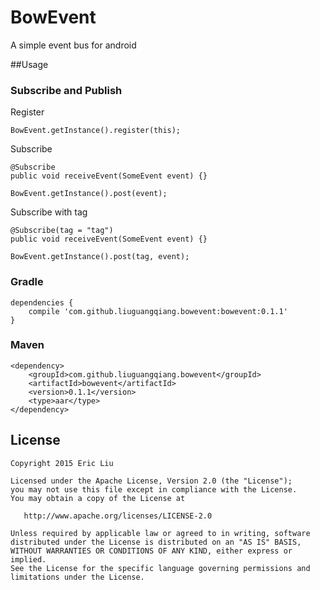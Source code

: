 # BowEvent
A simple event bus for android

##Usage

### Subscribe and Publish
Register 

```
BowEvent.getInstance().register(this);
```

Subscribe

```
@Subscribe
public void receiveEvent(SomeEvent event) {}
```

```
BowEvent.getInstance().post(event);
```

Subscribe with tag

```
@Subscribe(tag = "tag")
public void receiveEvent(SomeEvent event) {}
```

```
BowEvent.getInstance().post(tag, event);
```

### Gradle
```
dependencies {
   	compile 'com.github.liuguangqiang.bowevent:bowevent:0.1.1'
}
```

### Maven
```
<dependency>
  	<groupId>com.github.liuguangqiang.bowevent</groupId>
  	<artifactId>bowevent</artifactId>
  	<version>0.1.1</version>
  	<type>aar</type>
</dependency>
```
## License

    Copyright 2015 Eric Liu

    Licensed under the Apache License, Version 2.0 (the "License");
    you may not use this file except in compliance with the License.
    You may obtain a copy of the License at

       http://www.apache.org/licenses/LICENSE-2.0

    Unless required by applicable law or agreed to in writing, software
    distributed under the License is distributed on an "AS IS" BASIS,
    WITHOUT WARRANTIES OR CONDITIONS OF ANY KIND, either express or implied.
    See the License for the specific language governing permissions and
    limitations under the License.
